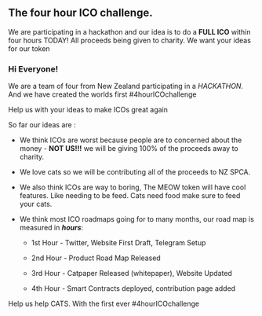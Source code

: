## The four hour ICO challenge.

We are participating in a hackathon and our idea is to do a **FULL ICO** within four hours TODAY! All proceeds being given to charity. We want your ideas for our token

### Hi Everyone!

We are a team of four from New Zealand participating in a *HACKATHON.* And we have created the worlds first #4hourICOchallenge

Help us with your ideas to make ICOs great again

So far our ideas are :

- We think ICOs are worst because people are to concerned about the money - **NOT US!!!** we will be giving 100% of the proceeds away to charity.

- We love cats so we will be contributing all of the proceeds to NZ SPCA.

- We also think ICOs are way to boring, The MEOW token will have cool features. Like needing to be feed. Cats need food make sure to feed your cats.

- We think most ICO roadmaps going for to many months, our road map is measured in **_hours_**: 

  - 1st Hour - Twitter, Website First Draft, Telegram Setup

  - 2nd Hour - Product Road Map Released

  - 3rd Hour - Catpaper Released (whitepaper), Website Updated

  - 4th Hour - Smart Contracts deployed, contribution page added

Help us help CATS. With the first ever #4hourICOchallenge
